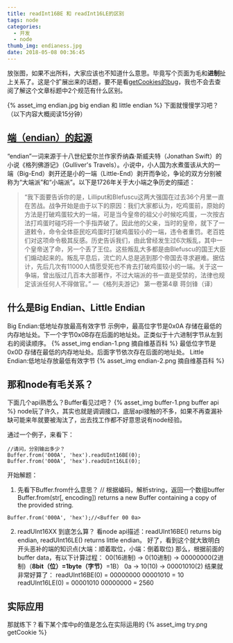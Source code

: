 ```yaml
---
title: readInt16BE 和 readInt16LE的区别
tags: node
categories:
  - 开发
  - node
thumb_img: endianess.jpg
date: 2018-05-08 00:36:45
---
```



放张图，如果不出所料，大家应该也不知道什么意思。毕竟写个页面为毛和**进制**扯上关系了。这是个扩展出来的话题，要不是看[getCookies的bug](https://news.ycombinator.com/item?id=16975025)，我也不会去查阅了解这个文章标题中2个规范有什么区别。

{% asset_img endian.jpg big endian 和 little endian %}
下面就慢慢学习吧？（以下内容大概阅读15分钟）

## [端（endian）的起源](https://zh.wikipedia.org/wiki/%E5%AD%97%E8%8A%82%E5%BA%8F)
“endian”一词来源于十八世纪爱尔兰作家乔纳森·斯威夫特（Jonathan Swift）的小说《格列佛游记》（Gulliver's Travels）。小说中，小人国为水煮蛋该从大的一端（Big-End）剥开还是小的一端（Little-End）剥开而争论，争论的双方分别被称为“大端派”和“小端派”。以下是1726年关于大小端之争历史的描述：

>“我下面要告诉你的是，Lilliput和Blefuscu这两大强国在过去36个月里一直在苦战。战争开始是由于以下的原因：我们大家都认为，吃鸡蛋前，原始的方法是打破鸡蛋较大的一端，可是当今皇帝的祖父小时候吃鸡蛋，一次按古法打鸡蛋时碰巧将一个手指弄破了。因此他的父亲，当时的皇帝，就下了一道敕令，命令全体臣民吃鸡蛋时打破鸡蛋较小的一端，违令者重罚。老百姓们对这项命令极其反感。历史告诉我们，由此曾经发生过6次叛乱，其中一个皇帝送了命，另一个丢了王位。这些叛乱大多都是由Blefuscu的国王大臣们煽动起来的。叛乱平息后，流亡的人总是逃到那个帝国去寻求避难。据估计，先后几次有11000人情愿受死也不肯去打破鸡蛋较小的一端。关于这一争端，曾出版过几百本大部著作，不过大端派的书一直是受禁的，法律也规定该派任何人不得做官。”
— 《格列夫游记》 第一卷第4章 蒋剑锋（译）

## 什么是Big Endian、Little Endian
Big Endian:低地址存放最高有效字节
示例中，最高位字节是0x0A 存储在最低的内存地址处。下一个字节0x0B存在后面的地址处。正类似于十六进制字节从左到右的阅读顺序。
{% asset_img endian-1.png 摘自维基百科 %}
最低位字节是0x0D 存储在最低的内存地址处。后面字节依次存在后面的地址处。
Little Endian:低地址存放最低有效字节
{% asset_img endian-2.png 摘自维基百科 %}

## 那和node有毛关系？
下面几个api熟悉么？Buffer看见过吧？
{% asset_img buffer-1.png buffer api %}
node玩了许久，其实也就是调调接口，底层api接触的不多，如果不再查漏补缺可能来年就要被淘汰了，出去找工作都不好意思说有node经验。

通过一个例子，来看下：
````
//请问，分别输出多少？
Buffer.from('000A', 'hex').readUInt16BE(0);
Buffer.from('000A', 'hex').readUInt16LE(0);
````

开始解题：
1. 先看下Buffer.from什么意思？
// 根据编码，解析string，返回一个数组buffer
Buffer.from(str[, encoding]) returns a new Buffer containing a copy of the provided string.
````
Buffer.from('000A', 'hex');//<Buffer 00 0a>
````

2. readUInt16XX 到底怎么算？
看node api描述：readUInt16BE() returns big endian, readUInt16LE() returns little endian。
好了，看到这个就大致明白开头恶补的端的知识点(大端：顺着取位，小端：倒着取位)
那么，根据前面的buffer data，有以下计算过程：
00(16进制) -> 0(10进制) -> 00000000(2进制)（**8bit（位）=1byte（字节）**=1B）
0a -> 10(10) -> 00001010(2)
结果就非常好算了：
readUInt16BE(0) = 00000000 00001010 = 10
readUInt16LE(0) = 00001010 00000000 = 2560

## 实际应用
那就练下？看下某个库中p的值是怎么在实际运用的
{% asset_img try.png getCookie %}